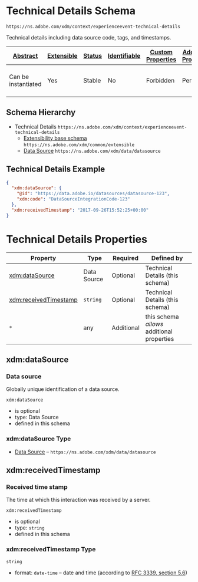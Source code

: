 
# Technical Details Schema

```
https://ns.adobe.com/xdm/context/experienceevent-technical-details
```

Technical details including data source code, tags, and timestamps.

| [Abstract](../../../abstract.md) | [Extensible](../../../extensions.md) | [Status](../../../status.md) | [Identifiable](../../../id.md) | [Custom Properties](../../../extensions.md) | [Additional Properties](../../../extensions.md) | Defined In |
|----------------------------------|--------------------------------------|------------------------------|--------------------------------|---------------------------------------------|-------------------------------------------------|------------|
| Can be instantiated | Yes | Stable | No | Forbidden | Permitted | [fieldgroups/experience-event/experienceevent-technical-details.schema.json](fieldgroups/experience-event/experienceevent-technical-details.schema.json) |
## Schema Hierarchy

* Technical Details `https://ns.adobe.com/xdm/context/experienceevent-technical-details`
  * [Extensibility base schema](../../datatypes/extensible.schema.md) `https://ns.adobe.com/xdm/common/extensible`
  * [Data Source](../../datatypes/data/datasource.schema.md) `https://ns.adobe.com/xdm/data/datasource`


## Technical Details Example
```json
{
  "xdm:dataSource": {
    "@id": "https://data.adobe.io/datasources/datasource-123",
    "xdm:code": "DataSourceIntegrationCode-123"
  },
  "xdm:receivedTimestamp": "2017-09-26T15:52:25+00:00"
}
```

# Technical Details Properties

| Property | Type | Required | Defined by |
|----------|------|----------|------------|
| [xdm:dataSource](#xdmdatasource) | Data Source | Optional | Technical Details (this schema) |
| [xdm:receivedTimestamp](#xdmreceivedtimestamp) | `string` | Optional | Technical Details (this schema) |
| `*` | any | Additional | this schema *allows* additional properties |

## xdm:dataSource
### Data source

Globally unique identification of a data source.

`xdm:dataSource`
* is optional
* type: Data Source
* defined in this schema

### xdm:dataSource Type


* [Data Source](../../datatypes/data/datasource.schema.md) – `https://ns.adobe.com/xdm/data/datasource`





## xdm:receivedTimestamp
### Received time stamp

The time at which this interaction was received by a server.

`xdm:receivedTimestamp`
* is optional
* type: `string`
* defined in this schema

### xdm:receivedTimestamp Type


`string`
* format: `date-time` – date and time (according to [RFC 3339, section 5.6](http://tools.ietf.org/html/rfc3339))





